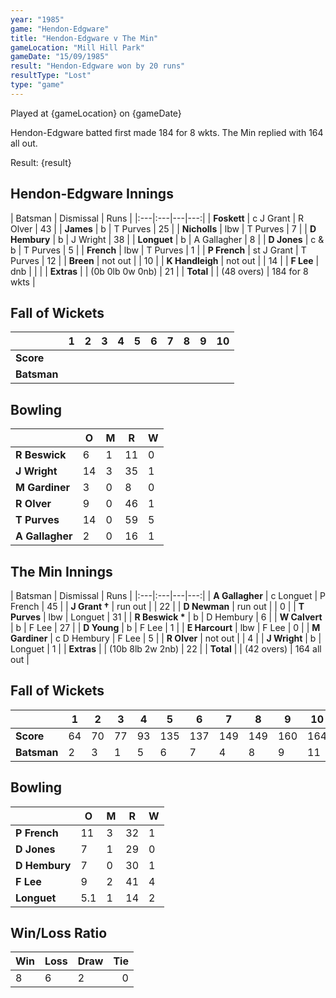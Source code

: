 ```yaml
---
year: "1985"									
game: "Hendon-Edgware"									
title: "Hendon-Edgware v The Min"									
gameLocation: "Mill Hill Park"										
gameDate: "15/09/1985"									
result: "Hendon-Edgware won by 20 runs"									
resultType: "Lost"									
type: "game"									
---
```


Played at {gameLocation} on {gameDate} 

Hendon-Edgware batted first made 184 for 8 wkts. The Min replied with 164 all out.

Result: {result}
 
## Hendon-Edgware Innings

| Batsman | Dismissal | Runs |
|:---|:---|---|---:|
| **Foskett** | c J Grant | R Olver | 43 | 
| **James** | b | T Purves | 25 | 
| **Nicholls** | lbw | T Purves | 7 | 
| **D Hembury** | b | J Wright | 38 | 
| **Longuet** | b | A Gallagher | 8 | 
| **D Jones** | c & b | T Purves | 5 | 
| **French** | lbw | T Purves | 1 | 
| **P French** | st J Grant | T Purves | 12 | 
| **Breen** | not out |  | 10 | 
| **K Handleigh** | not out |  | 14 | 
| **F Lee** | dnb |  |  | 
| **Extras** | | (0b 0lb 0w 0nb) | 21 | 
| **Total** | | (48 overs) | 184 for 8 wkts | 

## Fall of Wickets

| | 1 | 2 | 3 | 4 | 5 | 6 | 7 | 8 | 9 | 10 |
|---|---|---|---|---|---|---|---|---|---|---|
| **Score** |  |  |  |  |  |  |  |  |  |  |
| **Batsman** |  |  |  |  |  |  |  |  |  |  |

## Bowling

| | O | M | R | W |
|---|---|---|---|---|
| **R Beswick** | 6 | 1 | 11 | 0 | 
| **J Wright** | 14 | 3 | 35 | 1 | 
| **M Gardiner** | 3 | 0 | 8 | 0 | 
| **R Olver** | 9 | 0 | 46 | 1 | 
| **T Purves** | 14 | 0 | 59 | 5 | 
| **A Gallagher** | 2 | 0 | 16 | 1 | 

## The Min Innings

| Batsman | Dismissal | Runs |
|:---|:---|---|---:|
| **A Gallagher** | c Longuet | P French | 45 | 
| **J Grant &#8224;** | run out |  | 22 | 
| **D Newman** | run out |  | 0 | 
| **T Purves** | lbw | Longuet | 31 | 
| **R Beswick &#42;** | b  | D Hembury | 6 | 
| **W Calvert** | b | F Lee | 27 | 
| **D Young** | b | F Lee | 1 | 
| **E Harcourt** | lbw | F Lee | 0 | 
| **M Gardiner** | c D Hembury | F Lee | 5 | 
| **R Olver** | not out |  | 4 | 
| **J Wright** | b | Longuet | 1 | 
| **Extras** | | (10b 8lb 2w 2nb) | 22 | 
| **Total** | | (42 overs) | 164 all out | 

## Fall of Wickets

| | 1 | 2 | 3 | 4 | 5 | 6 | 7 | 8 | 9 | 10 |
|---|---|---|---|---|---|---|---|---|---|---|
| **Score** | 64 | 70 | 77 | 93 | 135 | 137 | 149 | 149 | 160 | 164 | 
| **Batsman** | 2 | 3 | 1 | 5 | 6 | 7 | 4 | 8 | 9 | 11 | 

## Bowling

| | O | M | R | W |
|---|---|---|---|---|
| **P French** | 11 | 3 | 32 | 1 | 
| **D Jones** | 7 | 1 | 29 | 0 | 
| **D Hembury** | 7 | 0 | 30 | 1 | 
| **F Lee** | 9 | 2 | 41 | 4 | 
| **Longuet** | 5.1 | 1 | 14 | 2 |

## Win/Loss Ratio

| Win | Loss | Draw |Tie |
|:---|:---|:---|---:|
| 8 | 6 | 2 | 0 |